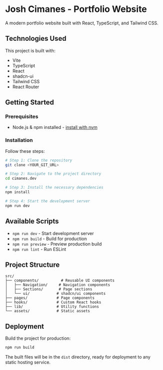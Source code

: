 # Josh Cimanes - Portfolio Website

A modern portfolio website built with React, TypeScript, and Tailwind CSS.

## Technologies Used

This project is built with:

- Vite
- TypeScript
- React
- shadcn-ui
- Tailwind CSS
- React Router

## Getting Started

### Prerequisites

- Node.js & npm installed - [install with nvm](https://github.com/nvm-sh/nvm#installing-and-updating)

### Installation

Follow these steps:

```sh
# Step 1: Clone the repository
git clone <YOUR_GIT_URL>

# Step 2: Navigate to the project directory
cd cimanes.dev

# Step 3: Install the necessary dependencies
npm install

# Step 4: Start the development server
npm run dev
```

## Available Scripts

- `npm run dev` - Start development server
- `npm run build` - Build for production
- `npm run preview` - Preview production build
- `npm run lint` - Run ESLint

## Project Structure

```
src/
├── components/          # Reusable UI components
│   ├── Navigation/     # Navigation components
│   ├── Sections/       # Page sections
│   └── ui/            # shadcn/ui components
├── pages/             # Page components
├── hooks/             # Custom React hooks
├── lib/               # Utility functions
└── assets/            # Static assets
```

## Deployment

Build the project for production:

```sh
npm run build
```

The built files will be in the `dist` directory, ready for deployment to any static hosting service.